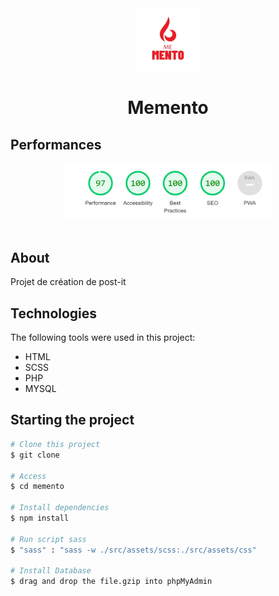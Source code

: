 <div align="center" id="top"> 
  <img src="./public/assets/images/logo.png" alt="Memento" width="100px"/>

</div>

<h1 align="center">Memento</h1>

## Performances ##

<div align="center" id="top"> 
  <img src="./public/assets/images/performances.png" alt="Memento" width="330px"/>

</div>

<br>

## About ##

Projet de création de post-it

## Technologies ##

The following tools were used in this project:

- HTML
- SCSS
- PHP
- MYSQL

## Starting the project ##

```bash
# Clone this project
$ git clone

# Access
$ cd memento

# Install dependencies
$ npm install

# Run script sass
$ "sass" : "sass -w ./src/assets/scss:./src/assets/css"

# Install Database
$ drag and drop the file.gzip into phpMyAdmin
```
